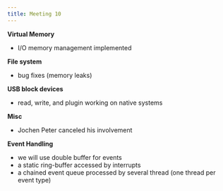 ```yaml
---
title: Meeting 10
---
```


**Virtual Memory**

- I/O memory management implemented

**File system**

- bug fixes (memory leaks)

**USB block devices**

- read, write, and plugin working on native systems

**Misc**

- Jochen Peter canceled his involvement

**Event Handling**

- we will use double buffer for events
- a static ring-buffer accessed by interrupts
- a chained event queue processed by several thread (one thread per event type)
